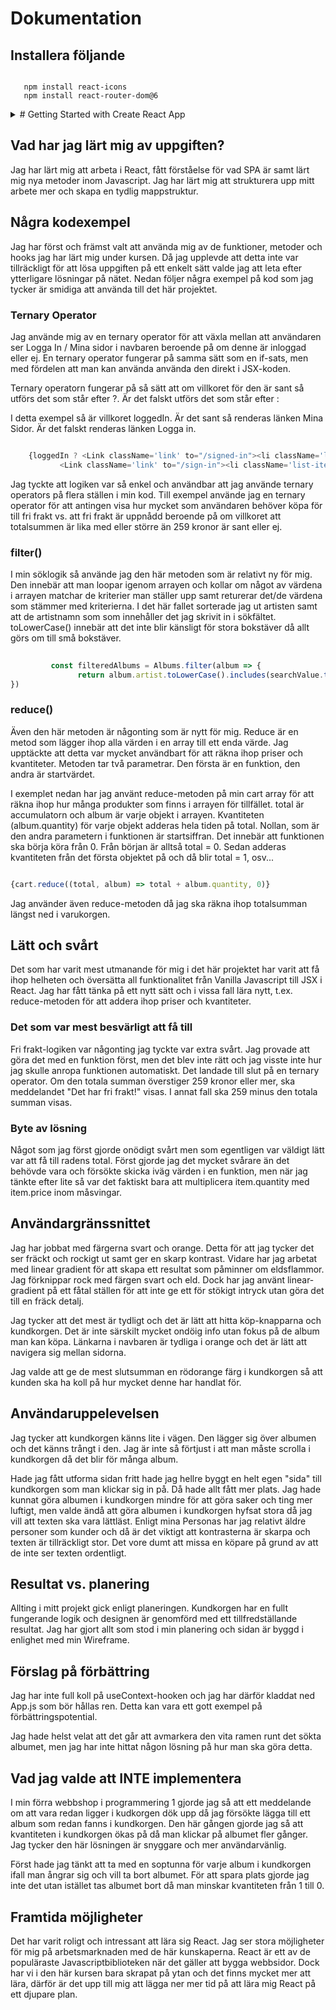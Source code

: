 # Dokumentation

## Installera följande

```shell

   npm install react-icons
   npm install react-router-dom@6
```

<details>
<summary> # Getting Started with Create React App </summary>

This project was bootstrapped with [Create React App](https://github.com/facebook/create-react-app).

## Available Scripts

In the project directory, you can run:

### `npm start`

Runs the app in the development mode.\
Open [http://localhost:3000](http://localhost:3000) to view it in your browser.

The page will reload when you make changes.\
You may also see any lint errors in the console.

### `npm test`

Launches the test runner in the interactive watch mode.\
See the section about [running tests](https://facebook.github.io/create-react-app/docs/running-tests) for more information.

### `npm run build`

Builds the app for production to the `build` folder.\
It correctly bundles React in production mode and optimizes the build for the best performance.

The build is minified and the filenames include the hashes.\
Your app is ready to be deployed!

See the section about [deployment](https://facebook.github.io/create-react-app/docs/deployment) for more information.

### `npm run eject`

**Note: this is a one-way operation. Once you `eject`, you can't go back!**

If you aren't satisfied with the build tool and configuration choices, you can `eject` at any time. This command will remove the single build dependency from your project.

Instead, it will copy all the configuration files and the transitive dependencies (webpack, Babel, ESLint, etc) right into your project so you have full control over them. All of the commands except `eject` will still work, but they will point to the copied scripts so you can tweak them. At this point you're on your own.

You don't have to ever use `eject`. The curated feature set is suitable for small and middle deployments, and you shouldn't feel obligated to use this feature. However we understand that this tool wouldn't be useful if you couldn't customize it when you are ready for it.

## Learn More

You can learn more in the [Create React App documentation](https://facebook.github.io/create-react-app/docs/getting-started).

To learn React, check out the [React documentation](https://reactjs.org/).

### Code Splitting

This section has moved here: [https://facebook.github.io/create-react-app/docs/code-splitting](https://facebook.github.io/create-react-app/docs/code-splitting)

### Analyzing the Bundle Size

This section has moved here: [https://facebook.github.io/create-react-app/docs/analyzing-the-bundle-size](https://facebook.github.io/create-react-app/docs/analyzing-the-bundle-size)

### Making a Progressive Web App

This section has moved here: [https://facebook.github.io/create-react-app/docs/making-a-progressive-web-app](https://facebook.github.io/create-react-app/docs/making-a-progressive-web-app)

### Advanced Configuration

This section has moved here: [https://facebook.github.io/create-react-app/docs/advanced-configuration](https://facebook.github.io/create-react-app/docs/advanced-configuration)

### Deployment

This section has moved here: [https://facebook.github.io/create-react-app/docs/deployment](https://facebook.github.io/create-react-app/docs/deployment)

### `npm run build` fails to minify

This section has moved here: [https://facebook.github.io/create-react-app/docs/troubleshooting#npm-run-build-fails-to-minify](https://facebook.github.io/create-react-app/docs/troubleshooting#npm-run-build-fails-to-minify)

</details>

## Vad har jag lärt mig av uppgiften?

Jag har lärt mig att arbeta i React, fått förståelse för vad SPA är samt lärt mig nya metoder inom Javascript. Jag har lärt mig att strukturera upp mitt arbete mer och skapa en tydlig mappstruktur.

## Några kodexempel

Jag har först och främst valt att använda mig av de funktioner, metoder och hooks jag har lärt mig under kursen. Då jag upplevde att detta inte var tillräckligt för att lösa uppgiften på ett enkelt sätt valde jag att leta efter ytterligare lösningar på nätet. Nedan följer några exempel på kod som jag tycker är smidiga att använda till det här projektet.

### Ternary Operator

Jag använde mig av en ternary operator för att  växla mellan att användaren ser Logga In / Mina sidor i navbaren beroende på om denne är inloggad eller ej. En ternary operator fungerar på samma sätt som en if-sats, men med fördelen att man kan använda använda den direkt i JSX-koden.

Ternary operatorn fungerar på så sätt att om villkoret för den är sant så utförs det som står efter ?. Är det falskt utförs det som står efter :

 I detta exempel så är villkoret loggedIn. Är det sant så renderas länken Mina Sidor. Är det falskt renderas länken Logga in.

```javascript

    {loggedIn ? <Link className='link' to="/signed-in"><li className='list-item'>Mina Sidor</li></Link> :
           <Link className='link' to="/sign-in"><li className='list-item'>Logga in</li></Link> }
```

Jag tyckte att logiken var så enkel och användbar att jag använde ternary operators på flera ställen i min kod. Till exempel använde jag en ternary operator för att antingen visa hur mycket som användaren behöver köpa för till fri frakt vs. att fri frakt är uppnådd beroende på om villkoret att totalsummen är lika med eller större än 259 kronor är sant eller ej.

### filter()

I min söklogik så använde jag den här metoden som är relativt ny för mig. Den innebär att man loopar igenom arrayen och kollar om något av värdena i arrayen matchar de kriterier man ställer upp samt returerar det/de värdena som stämmer med kriterierna. I det här fallet sorterade jag ut artisten samt att de artistnamn som som innehåller det jag skrivit in i sökfältet. toLowerCase() innebär att det inte blir känsligt för stora bokstäver då allt görs om till små bokstäver.

```Javascript
         
         const filteredAlbums = Albums.filter(album => {
               return album.artist.toLowerCase().includes(searchValue.toLowerCase())
})
```

### reduce()

Även den här metoden är någonting som är nytt för mig. Reduce är en metod som lägger ihop alla värden i en array till ett enda värde. Jag upptäckte att detta var mycket användbart för att räkna ihop priser och kvantiteter. Metoden tar två parametrar. Den första är en funktion, den andra är startvärdet.

I exemplet nedan har jag använt reduce-metoden på min cart array för att räkna ihop hur många produkter som finns i arrayen för tillfället. total är accumulatorn och album är varje objekt i arrayen. Kvantiteten (album.quantity) för varje objekt adderas hela tiden på total. Nollan, som är den andra parametern i funktionen är startsiffran. Det innebär att funktionen ska börja köra från 0. Från början är alltså total = 0. Sedan adderas kvantiteten från det första objektet på och då blir total = 1, osv...

```Javascript

{cart.reduce((total, album) => total + album.quantity, 0)}

```

Jag använder även reduce-metoden då jag ska räkna ihop totalsumman längst ned i varukorgen.

## Lätt och svårt

Det som har varit mest utmanande för mig i det här projektet har varit att få ihop helheten och översätta all funktionalitet från Vanilla Javascript till JSX i React. Jag har fått tänka på ett nytt sätt och i vissa fall lära nytt, t.ex. reduce-metoden för att addera ihop priser och kvantiteter.

### Det som var mest besvärligt att få till

Fri frakt-logiken var någonting jag tyckte var extra svårt. Jag provade att göra det med en funktion först, men det blev inte rätt och jag visste inte hur jag skulle anropa funktionen automatiskt. Det landade till slut på en ternary operator. Om den totala summan överstiger 259 kronor eller mer, ska meddelandet "Det har fri frakt!" visas. I annat fall ska 259 minus den totala summan visas.

### Byte av lösning

Något som jag först gjorde onödigt svårt men som egentligen var väldigt lätt var att få till radens total. Först gjorde jag det mycket svårare än det behövde vara och försökte skicka iväg värden i en funktion, men när jag tänkte efter lite så var det faktiskt bara att multiplicera item.quantity med item.price inom måsvingar.

## Användargränssnittet

Jag har jobbat med färgerna svart och orange. Detta för att jag tycker det ser fräckt och rockigt ut samt ger en skarp kontrast. Vidare har jag arbetat med linear gradient för att skapa ett resultat som påminner om eldsflammor. Jag förknippar rock med färgen svart och eld. Dock har jag använt linear-gradient på ett fåtal ställen för att inte ge ett för stökigt intryck utan göra det till en fräck detalj.

Jag tycker att det mest är tydligt och det är lätt att hitta köp-knapparna och kundkorgen. Det är inte särskilt mycket ondöig info utan fokus på de album man kan köpa. Länkarna i navbaren är tydliga i orange och det är lätt att navigera sig mellan sidorna.

Jag valde att ge de mest slutsumman en rödorange färg i kundkorgen så att kunden ska ha koll på hur mycket denne har handlat för.

## Användaruppelevelsen

Jag tycker att kundkorgen känns lite i vägen. Den lägger sig över albumen och det känns trångt i den. Jag är inte så förtjust i att man måste scrolla i kundkorgen då det blir för många album.

Hade jag fått utforma sidan fritt hade jag hellre byggt en helt egen "sida" till kundkorgen som man klickar sig in på. Då hade allt fått mer plats. Jag hade kunnat göra albumen i kundkorgen mindre för att göra saker och ting mer luftigt, men valde ändå att göra albumen i kundkorgen hyfsat stora då jag vill att texten ska vara lättläst. Enligt mina Personas har jag relativt äldre personer som kunder och då är det viktigt att kontrasterna är skarpa och texten är tillräckligt stor. Det vore dumt att missa en köpare på grund av att de inte ser texten ordentligt.

## Resultat vs. planering

Allting i mitt projekt gick enligt planeringen. Kundkorgen har en fullt fungerande logik och designen är genomförd med ett tillfredställande resultat. Jag har gjort allt som stod i min planering och sidan är byggd i enlighet med min Wireframe.

## Förslag på förbättring

Jag har inte full koll på useContext-hooken och jag har därför kladdat ned App.js som bör hållas ren. Detta kan vara ett gott exempel på förbättringspotential.

Jag hade helst velat att det går att avmarkera den vita ramen runt det sökta albumet, men jag har inte hittat någon lösning på hur man ska göra detta.

## Vad jag valde att INTE implementera

I min förra webbshop i programmering 1 gjorde jag så att ett meddelande om att vara redan ligger i kudkorgen dök upp då jag försökte lägga till ett album som redan fanns i kundkorgen. Den här gången gjorde jag så att kvantiteten i kundkorgen ökas på då man klickar på albumet fler gånger. Jag tycker den här lösningen är snyggare och mer användarvänlig.

Först hade jag tänkt att ta med en soptunna för varje album i kundkorgen ifall man ångrar sig och vill ta bort albumet. För att spara plats gjorde jag inte det utan istället tas albumet bort då man minskar kvantiteten från 1 till 0.

## Framtida möjligheter

Det har varit roligt och intressant att lära sig React. Jag ser stora möjligheter för mig på arbetsmarknaden med de här kunskaperna. React är ett av de populäraste Javascriptbiblioteken när det gäller att bygga webbsidor. Dock har vi i den här kursen bara skrapat på ytan och det finns mycket mer att lära, därför är det upp till mig att lägga ner mer tid på att lära mig React på ett djupare plan.
